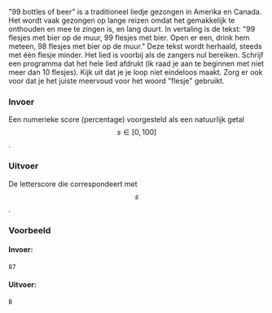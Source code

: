 "99 bottles of beer" is a traditioneel liedje
gezongen in Amerika en Canada. Het wordt vaak gezongen op lange reizen
omdat het gemakkelijk te onthouden en mee te zingen is, en lang duurt.
In vertaling is de tekst: "99 flesjes met bier op de muur, 99 flesjes
met bier. Open er een, drink hem meteen, 98 flesjes met bier op de
muur." Deze tekst wordt herhaald, steeds met één flesje minder. Het lied
is voorbij als de zangers nul bereiken. Schrijf een programma dat het
hele lied afdrukt (ik raad je aan te beginnen met niet meer dan 10
flesjes). Kijk uit dat je je loop niet eindeloos maakt. Zorg er ook voor
dat je het juiste meervoud voor het woord "flesje" gebruikt. 

### Invoer

Een numerieke score (percentage) voorgesteld als een natuurlijk getal $$s \in [0, 100]$$.

### Uitvoer

De letterscore die correspondeert met $$s$$.

### Voorbeeld

#### Invoer:

```
87
```

#### Uitvoer:

```
B
```

